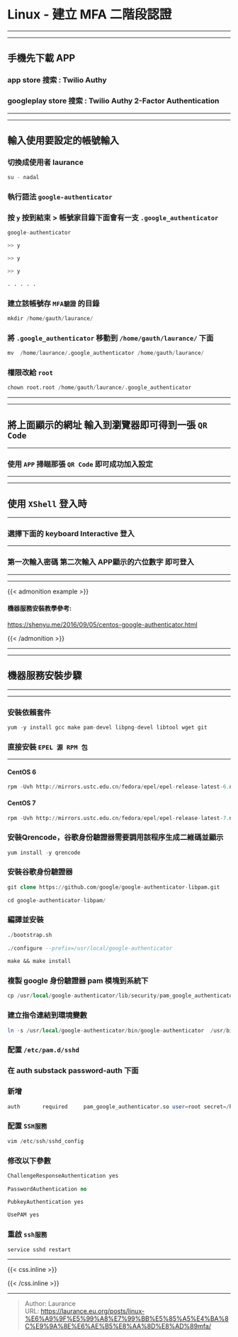 # Linux - 建立 MFA 二階段認證


***
***

## 手機先下載 APP
    
### app store 搜索 : Twilio Authy

### googleplay store  搜索 : Twilio Authy 2-Factor Authentication

***
***

## 輸入使用要設定的帳號輸入

### 切換成使用者 laurance
    
```sql
su - nadal
```

### 執行語法 `google-authenticator`
    
### 按 `y` 按到結束 > 帳號家目錄下面會有一支 `.google_authenticator`

```sql
google-authenticator

>> y

>> y

>> y

. . . . . 
```

### 建立該帳號存 `MFA驗證` 的目錄

```sql
mkdir /home/gauth/laurance/
```
    
### 將 `.google_authenticator` 移動到 `/home/gauth/laurance/` 下面

```sql
mv  /home/laurance/.google_authenticator /home/gauth/laurance/
``` 

### 權限改給 `root`

```sql
chown root.root /home/gauth/laurance/.google_authenticator
```

***
***

## 將上面顯示的網址 輸入到瀏覽器即可得到一張 `QR Code`

***

### 使用 `APP` 掃瞄那張 `QR Code` 即可成功加入設定

***
***
    
## 使用 `XShell` 登入時

***
    
### 選擇下面的 keyboard Interactive 登入

***
    
### 第一次輸入密碼 第二次輸入 APP顯示的六位數字 即可登入
    
***
***        

{{< admonition example >}}
 
#### 機器服務安裝教學參考:

https://shenyu.me/2016/09/05/centos-google-authenticator.html

{{< /admonition >}}

***
***
    
## 機器服務安裝步驟

***
***
    
### 安裝依賴套件
    
```sql
yum -y install gcc make pam-devel libpng-devel libtool wget git
```
    
### 直接安裝 `EPEL 源 RPM 包`

***

 #### CentOS 6
```sql
rpm -Uvh http://mirrors.ustc.edu.cn/fedora/epel/epel-release-latest-6.noarch.rpm
```
    
 #### CentOS 7
    
```sql
rpm -Uvh http://mirrors.ustc.edu.cn/fedora/epel/epel-release-latest-7.noarch.rpm
```
    
### 安裝Qrencode，谷歌身份驗證器需要調用該程序生成二維碼並顯示
    
```sql
yum install -y qrencode
```    
    
### 安裝谷歌身份驗證器
    
```sql
git clone https://github.com/google/google-authenticator-libpam.git
    
cd google-authenticator-libpam/
```    
    
### 編譯並安裝
    
```sql
./bootstrap.sh
  
./configure --prefix=/usr/local/google-authenticator
    
make && make install
```    
    
### 複製 google 身份驗證器 pam 模塊到系統下
    
```sql
cp /usr/local/google-authenticator/lib/security/pam_google_authenticator.so /lib64/security/
```
    
### 建立指令連結到環境變數
    
```sql
ln -s /usr/local/google-authenticator/bin/google-authenticator  /usr/bin/
```    
    
### 配置 `/etc/pam.d/sshd`

### 在 auth       substack     password-auth 下面
    
### 新增

```sql    
auth       required     pam_google_authenticator.so user=root secret=/home/gauth/${USER}/.google_authenticator  nullok
```
    
### 配置 `SSH服務`
    
```sql
vim /etc/ssh/sshd_config
```    
    
### 修改以下參數
    
```sql
ChallengeResponseAuthentication yes
    
PasswordAuthentication no
  
PubkeyAuthentication yes

UsePAM yes
```
    
### 重啟 `ssh服務`
    
```sql
service sshd restart
```




***

{{< css.inline >}}
<style>
.emojify {
	font-family: Apple Color Emoji, Segoe UI Emoji, NotoColorEmoji, Segoe UI Symbol, Android Emoji, EmojiSymbols;
	font-size: 2rem;
	vertical-align: middle;
}
@media screen and (max-width:650px) {
  .nowrap {
    display: block;
    margin: 25px 0;
  }
}
</style>
{{< /css.inline >}}


---

> Author: Laurance  
> URL: https://laurance.eu.org/posts/linux-%E6%A9%9F%E5%99%A8%E7%99%BB%E5%85%A5%E4%BA%8C%E9%9A%8E%E6%AE%B5%E8%AA%8D%E8%AD%89mfa/  

